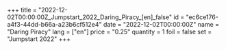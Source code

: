 +++
title = "2022-12-02T00:00:00Z_Jumpstart_2022_Daring_Piracy_[en]_false"
id = "ec6ce176-a4f3-44dd-b66a-a23b6cf512e4"
date = "2022-12-02T00:00:00Z"
name = "Daring Piracy"
lang = ["en"]
price = "0.25"
quantity = 1
foil = false
set = "Jumpstart 2022"
+++
